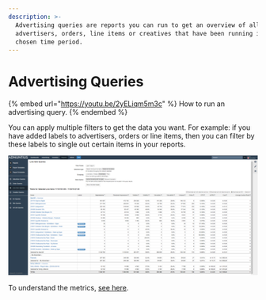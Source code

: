 ```yaml
---
description: >-
  Advertising queries are reports you can run to get an overview of all
  advertisers, orders, line items or creatives that have been running in your
  chosen time period.
---
```


# Advertising Queries

{% embed url="https://youtu.be/2yELiqm5m3c" %}
How to run an advertising query.
{% endembed %}

You can apply multiple filters to get the data you want. For example: if you have added labels to advertisers, orders or line items, then you can filter by these labels to single out certain items in your reports.

![Advertising query example - in this case for a line item](../../../.gitbook/assets/201811-reports-advertising-query.png)

To understand the metrics, [see here](../reports/the-statistics-defined.md).
